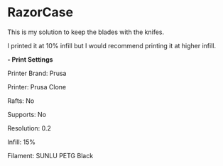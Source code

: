 # RazorCase

This is my solution to keep the blades with the knifes.

I printed it at 10% infill but I would recommend printing it at higher infill.

**- Print Settings**


Printer Brand: Prusa

Printer: Prusa Clone

Rafts: No

Supports: No

Resolution: 0.2

Infill: 15%

Filament: SUNLU PETG Black
